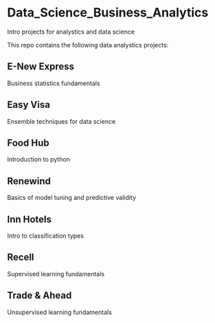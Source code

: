 # Data_Science_Business_Analytics
Intro projects for analystics and data science

This repo contains the following data analystics projects:
## E-New Express 
Business statistics fundamentals
## Easy Visa
Ensemble techniques for data science
## Food Hub
Introduction to python 
## Renewind 
Basics of model tuning and predictive validity
## Inn Hotels
Intro to classification types
## Recell 
Supervised learning fundamentals 
## Trade & Ahead
Unsupervised learning fundamentals
